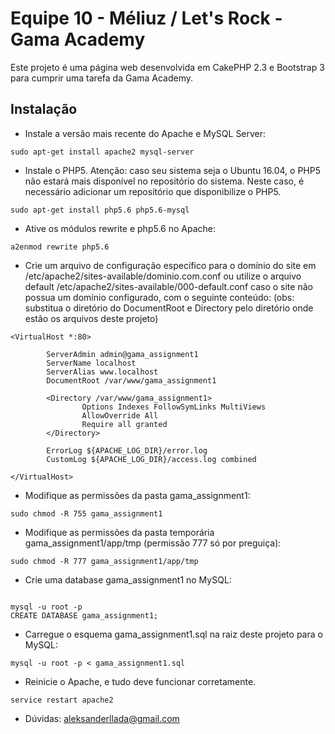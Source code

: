 # Equipe 10 - Méliuz / Let's Rock - Gama Academy

Este projeto é uma página web desenvolvida em CakePHP 2.3 e Bootstrap 3 para cumprir uma tarefa da Gama Academy.

## Instalação

* Instale a versão mais recente do Apache e MySQL Server:

```
sudo apt-get install apache2 mysql-server

```

* Instale o PHP5. Atenção: caso seu sistema seja o Ubuntu 16.04, o PHP5 não estará mais disponível no repositório do sistema. Neste caso, é necessário adicionar um repositório que disponibilize o PHP5.

```
sudo apt-get install php5.6 php5.6-mysql

```

* Ative os módulos rewrite e php5.6 no Apache:

```
a2enmod rewrite php5.6

```

* Crie um arquivo de configuração específico para o domínio do site em /etc/apache2/sites-available/dominio.com.conf ou utilize o arquivo default /etc/apache2/sites-available/000-default.conf caso o site não possua um domínio configurado, com o seguinte conteúdo: (obs: substitua o diretório do DocumentRoot e Directory pelo diretório onde estão os arquivos deste projeto)

```
<VirtualHost *:80>

        ServerAdmin admin@gama_assignment1
        ServerName localhost
        ServerAlias www.localhost
        DocumentRoot /var/www/gama_assignment1

        <Directory /var/www/gama_assignment1>
                Options Indexes FollowSymLinks MultiViews
                AllowOverride All
                Require all granted
        </Directory>

        ErrorLog ${APACHE_LOG_DIR}/error.log
        CustomLog ${APACHE_LOG_DIR}/access.log combined

</VirtualHost>

```

* Modifique as permissões da pasta gama_assignment1:

```
sudo chmod -R 755 gama_assignment1

```

* Modifique as permissões da pasta temporária gama_assignment1/app/tmp (permissão 777 só por preguiça):

```
sudo chmod -R 777 gama_assignment1/app/tmp

```

* Crie uma database gama_assignment1 no MySQL:

```

mysql -u root -p
CREATE DATABASE gama_assignment1;

```

* Carregue o esquema gama_assignment1.sql na raiz deste projeto para o MySQL:

```
mysql -u root -p < gama_assignment1.sql

```

* Reinicie o Apache, e tudo deve funcionar corretamente.

```
service restart apache2

```
* Dúvidas: aleksanderllada@gmail.com
